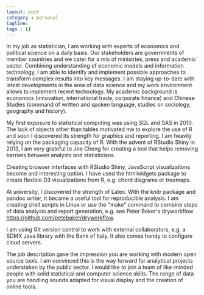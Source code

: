 ```yaml
---
layout: post
category : personal
tagline:
tags : []
---
```

<!-- {% include JB/setup %} -->

<!-- ### How I feel my skills and experience match what you are looking for -->

<!-- #### Work experience -->

In my job as statistician, I am working with experts of economics and political science on a daily basis. Our stakeholders are governments of member countries and we cater for a mix of ministries, press and academic sector. Combining understanding of economic models and information technology, I am able to identify and implement possible approaches to transform complex results into key messages. I am staying up-to-date with latest developments in the area of data science and my work environment allows to implement recent technology. My academic background is economics (innovation, international trade, corporate finance) and Chinese Studies (command of written and spoken language, studies on sociology, geography and history).

<!-- #### Open Source Tools -->

<!-- ##### R -->

My first exposure to statistical computing was using SQL and SAS in 2010. The lack of objects other than tables motivated me to explore the use of R and soon I discovered its strength for graphics and reporting. I am heavily relying on the packaging capacity of R. With the advent of RStudio Shiny in 2013, I am very grateful to Joe Cheng for creating a tool that helps removing barriers between analysts and statisticians.

<!-- ##### JavaScript -->

Creating browser interfaces with RStudio Shiny, JavaScript visualizations become and interesting option. I have used the htmlwidgets package to create flexible D3 visualizations from R, e.g. chord diagrams or treemaps.

<!-- ##### Latex and markdown -->

At university, I discovered the strength of Latex. With the knitr package and pandoc writer, it became a useful tool for reproducible analysis. I am creating shell scripts in Linux or use the "make" command to combine steps of data analysis and report generation, e.g. see Peter Baker's dryworkflow https://github.com/petebaker/dryworkflow.

<!-- ##### Git -->

I am using Git version control to work with external collaborators, e.g. a SDMX Java library with the Bank of Italy. It also comes handy to configure cloud servers.

<!-- ### What motivated me to apply for the role -->
The job description gave the impression you are working with modern open source tools. I am convinced this is the way forward for analytical projects understaken by the public sector. I would like to join a team of like-minded people with solid statistical and computer science skills. The range of data you are handling sounds adapted for visual display and the creation of online tools.
